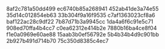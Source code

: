 8af2c781a50dd499
ec6740b85a268941
452ab41de3a74e55
35d14c012854eb63
33b304f9a16f9535
c7af1363023cf8a6
baf122ac28c9df22
7b87d71b3a9945cc
1da4a6f6c91e5c71
908ed70ffa4b4cc7
c0ea62312e414b2e
7880b16ba4ce8f04
f1e0a0969e60ae88
15aab3b0ef56792e
5b4b34b4d9c901bb
2b927b491d714b70
75c350d8385c4ec7
